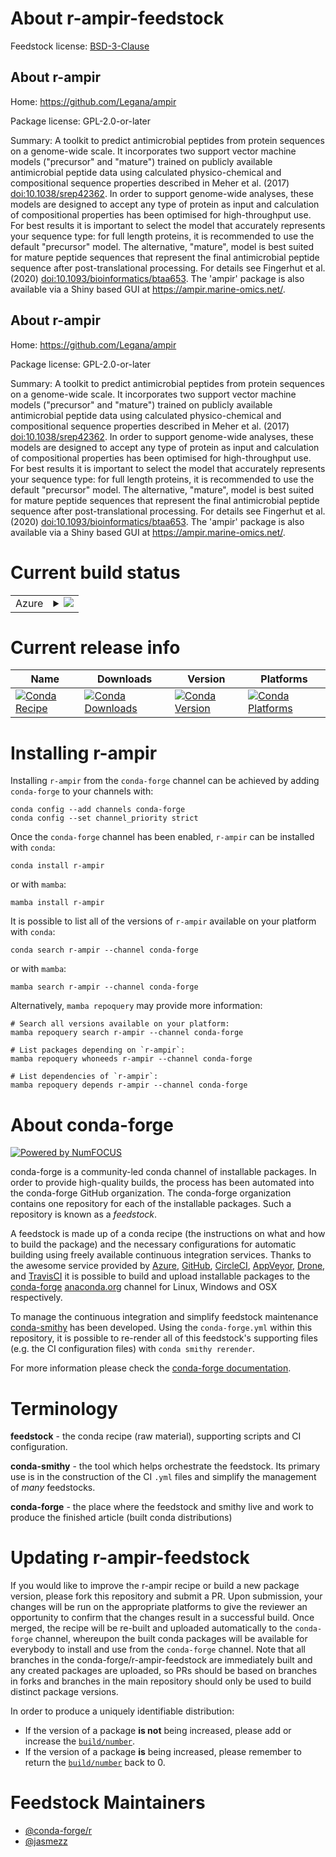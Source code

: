 About r-ampir-feedstock
=======================

Feedstock license: [BSD-3-Clause](https://github.com/conda-forge/r-ampir-feedstock/blob/main/LICENSE.txt)


About r-ampir
-------------

Home: https://github.com/Legana/ampir

Package license: GPL-2.0-or-later

Summary: A toolkit to predict antimicrobial peptides from protein sequences on a genome-wide scale. It incorporates two support vector machine models ("precursor" and "mature") trained on publicly available antimicrobial peptide data using calculated physico-chemical and compositional sequence properties described in Meher et al. (2017) <doi:10.1038/srep42362>. In order to support genome-wide analyses, these models are designed to accept any type of protein as input and calculation of compositional properties has been optimised for high-throughput use. For best results it is important to select the model that accurately represents your sequence type: for full length proteins, it is recommended to use the default "precursor" model. The alternative, "mature", model is best suited for mature peptide sequences that represent the final antimicrobial peptide sequence after post-translational processing. For details see Fingerhut et al. (2020) <doi:10.1093/bioinformatics/btaa653>. The 'ampir' package is also available via a Shiny based GUI at <https://ampir.marine-omics.net/>.

About r-ampir
-------------

Home: https://github.com/Legana/ampir

Package license: GPL-2.0-or-later

Summary: A toolkit to predict antimicrobial peptides from protein sequences on a genome-wide scale. It incorporates two support vector machine models ("precursor" and "mature") trained on publicly available antimicrobial peptide data using calculated physico-chemical and compositional sequence properties described in Meher et al. (2017) <doi:10.1038/srep42362>. In order to support genome-wide analyses, these models are designed to accept any type of protein as input and calculation of compositional properties has been optimised for high-throughput use. For best results it is important to select the model that accurately represents your sequence type: for full length proteins, it is recommended to use the default "precursor" model. The alternative, "mature", model is best suited for mature peptide sequences that represent the final antimicrobial peptide sequence after post-translational processing. For details see Fingerhut et al. (2020) <doi:10.1093/bioinformatics/btaa653>. The 'ampir' package is also available via a Shiny based GUI at <https://ampir.marine-omics.net/>.

Current build status
====================


<table>
    
  <tr>
    <td>Azure</td>
    <td>
      <details>
        <summary>
          <a href="https://dev.azure.com/conda-forge/feedstock-builds/_build/latest?definitionId=14706&branchName=main">
            <img src="https://dev.azure.com/conda-forge/feedstock-builds/_apis/build/status/r-ampir-feedstock?branchName=main">
          </a>
        </summary>
        <table>
          <thead><tr><th>Variant</th><th>Status</th></tr></thead>
          <tbody><tr>
              <td>linux_64_r_base4.3</td>
              <td>
                <a href="https://dev.azure.com/conda-forge/feedstock-builds/_build/latest?definitionId=14706&branchName=main">
                  <img src="https://dev.azure.com/conda-forge/feedstock-builds/_apis/build/status/r-ampir-feedstock?branchName=main&jobName=linux&configuration=linux%20linux_64_r_base4.3" alt="variant">
                </a>
              </td>
            </tr><tr>
              <td>linux_64_r_base4.4</td>
              <td>
                <a href="https://dev.azure.com/conda-forge/feedstock-builds/_build/latest?definitionId=14706&branchName=main">
                  <img src="https://dev.azure.com/conda-forge/feedstock-builds/_apis/build/status/r-ampir-feedstock?branchName=main&jobName=linux&configuration=linux%20linux_64_r_base4.4" alt="variant">
                </a>
              </td>
            </tr><tr>
              <td>linux_aarch64_r_base4.3</td>
              <td>
                <a href="https://dev.azure.com/conda-forge/feedstock-builds/_build/latest?definitionId=14706&branchName=main">
                  <img src="https://dev.azure.com/conda-forge/feedstock-builds/_apis/build/status/r-ampir-feedstock?branchName=main&jobName=linux&configuration=linux%20linux_aarch64_r_base4.3" alt="variant">
                </a>
              </td>
            </tr><tr>
              <td>linux_aarch64_r_base4.4</td>
              <td>
                <a href="https://dev.azure.com/conda-forge/feedstock-builds/_build/latest?definitionId=14706&branchName=main">
                  <img src="https://dev.azure.com/conda-forge/feedstock-builds/_apis/build/status/r-ampir-feedstock?branchName=main&jobName=linux&configuration=linux%20linux_aarch64_r_base4.4" alt="variant">
                </a>
              </td>
            </tr><tr>
              <td>linux_ppc64le_r_base4.3</td>
              <td>
                <a href="https://dev.azure.com/conda-forge/feedstock-builds/_build/latest?definitionId=14706&branchName=main">
                  <img src="https://dev.azure.com/conda-forge/feedstock-builds/_apis/build/status/r-ampir-feedstock?branchName=main&jobName=linux&configuration=linux%20linux_ppc64le_r_base4.3" alt="variant">
                </a>
              </td>
            </tr><tr>
              <td>linux_ppc64le_r_base4.4</td>
              <td>
                <a href="https://dev.azure.com/conda-forge/feedstock-builds/_build/latest?definitionId=14706&branchName=main">
                  <img src="https://dev.azure.com/conda-forge/feedstock-builds/_apis/build/status/r-ampir-feedstock?branchName=main&jobName=linux&configuration=linux%20linux_ppc64le_r_base4.4" alt="variant">
                </a>
              </td>
            </tr><tr>
              <td>osx_64_r_base4.3</td>
              <td>
                <a href="https://dev.azure.com/conda-forge/feedstock-builds/_build/latest?definitionId=14706&branchName=main">
                  <img src="https://dev.azure.com/conda-forge/feedstock-builds/_apis/build/status/r-ampir-feedstock?branchName=main&jobName=osx&configuration=osx%20osx_64_r_base4.3" alt="variant">
                </a>
              </td>
            </tr><tr>
              <td>osx_64_r_base4.4</td>
              <td>
                <a href="https://dev.azure.com/conda-forge/feedstock-builds/_build/latest?definitionId=14706&branchName=main">
                  <img src="https://dev.azure.com/conda-forge/feedstock-builds/_apis/build/status/r-ampir-feedstock?branchName=main&jobName=osx&configuration=osx%20osx_64_r_base4.4" alt="variant">
                </a>
              </td>
            </tr><tr>
              <td>osx_arm64_r_base4.3</td>
              <td>
                <a href="https://dev.azure.com/conda-forge/feedstock-builds/_build/latest?definitionId=14706&branchName=main">
                  <img src="https://dev.azure.com/conda-forge/feedstock-builds/_apis/build/status/r-ampir-feedstock?branchName=main&jobName=osx&configuration=osx%20osx_arm64_r_base4.3" alt="variant">
                </a>
              </td>
            </tr><tr>
              <td>osx_arm64_r_base4.4</td>
              <td>
                <a href="https://dev.azure.com/conda-forge/feedstock-builds/_build/latest?definitionId=14706&branchName=main">
                  <img src="https://dev.azure.com/conda-forge/feedstock-builds/_apis/build/status/r-ampir-feedstock?branchName=main&jobName=osx&configuration=osx%20osx_arm64_r_base4.4" alt="variant">
                </a>
              </td>
            </tr><tr>
              <td>win_64_r_base4.3</td>
              <td>
                <a href="https://dev.azure.com/conda-forge/feedstock-builds/_build/latest?definitionId=14706&branchName=main">
                  <img src="https://dev.azure.com/conda-forge/feedstock-builds/_apis/build/status/r-ampir-feedstock?branchName=main&jobName=win&configuration=win%20win_64_r_base4.3" alt="variant">
                </a>
              </td>
            </tr><tr>
              <td>win_64_r_base4.4</td>
              <td>
                <a href="https://dev.azure.com/conda-forge/feedstock-builds/_build/latest?definitionId=14706&branchName=main">
                  <img src="https://dev.azure.com/conda-forge/feedstock-builds/_apis/build/status/r-ampir-feedstock?branchName=main&jobName=win&configuration=win%20win_64_r_base4.4" alt="variant">
                </a>
              </td>
            </tr>
          </tbody>
        </table>
      </details>
    </td>
  </tr>
</table>

Current release info
====================

| Name | Downloads | Version | Platforms |
| --- | --- | --- | --- |
| [![Conda Recipe](https://img.shields.io/badge/recipe-r--ampir-green.svg)](https://anaconda.org/conda-forge/r-ampir) | [![Conda Downloads](https://img.shields.io/conda/dn/conda-forge/r-ampir.svg)](https://anaconda.org/conda-forge/r-ampir) | [![Conda Version](https://img.shields.io/conda/vn/conda-forge/r-ampir.svg)](https://anaconda.org/conda-forge/r-ampir) | [![Conda Platforms](https://img.shields.io/conda/pn/conda-forge/r-ampir.svg)](https://anaconda.org/conda-forge/r-ampir) |

Installing r-ampir
==================

Installing `r-ampir` from the `conda-forge` channel can be achieved by adding `conda-forge` to your channels with:

```
conda config --add channels conda-forge
conda config --set channel_priority strict
```

Once the `conda-forge` channel has been enabled, `r-ampir` can be installed with `conda`:

```
conda install r-ampir
```

or with `mamba`:

```
mamba install r-ampir
```

It is possible to list all of the versions of `r-ampir` available on your platform with `conda`:

```
conda search r-ampir --channel conda-forge
```

or with `mamba`:

```
mamba search r-ampir --channel conda-forge
```

Alternatively, `mamba repoquery` may provide more information:

```
# Search all versions available on your platform:
mamba repoquery search r-ampir --channel conda-forge

# List packages depending on `r-ampir`:
mamba repoquery whoneeds r-ampir --channel conda-forge

# List dependencies of `r-ampir`:
mamba repoquery depends r-ampir --channel conda-forge
```


About conda-forge
=================

[![Powered by
NumFOCUS](https://img.shields.io/badge/powered%20by-NumFOCUS-orange.svg?style=flat&colorA=E1523D&colorB=007D8A)](https://numfocus.org)

conda-forge is a community-led conda channel of installable packages.
In order to provide high-quality builds, the process has been automated into the
conda-forge GitHub organization. The conda-forge organization contains one repository
for each of the installable packages. Such a repository is known as a *feedstock*.

A feedstock is made up of a conda recipe (the instructions on what and how to build
the package) and the necessary configurations for automatic building using freely
available continuous integration services. Thanks to the awesome service provided by
[Azure](https://azure.microsoft.com/en-us/services/devops/), [GitHub](https://github.com/),
[CircleCI](https://circleci.com/), [AppVeyor](https://www.appveyor.com/),
[Drone](https://cloud.drone.io/welcome), and [TravisCI](https://travis-ci.com/)
it is possible to build and upload installable packages to the
[conda-forge](https://anaconda.org/conda-forge) [anaconda.org](https://anaconda.org/)
channel for Linux, Windows and OSX respectively.

To manage the continuous integration and simplify feedstock maintenance
[conda-smithy](https://github.com/conda-forge/conda-smithy) has been developed.
Using the ``conda-forge.yml`` within this repository, it is possible to re-render all of
this feedstock's supporting files (e.g. the CI configuration files) with ``conda smithy rerender``.

For more information please check the [conda-forge documentation](https://conda-forge.org/docs/).

Terminology
===========

**feedstock** - the conda recipe (raw material), supporting scripts and CI configuration.

**conda-smithy** - the tool which helps orchestrate the feedstock.
                   Its primary use is in the construction of the CI ``.yml`` files
                   and simplify the management of *many* feedstocks.

**conda-forge** - the place where the feedstock and smithy live and work to
                  produce the finished article (built conda distributions)


Updating r-ampir-feedstock
==========================

If you would like to improve the r-ampir recipe or build a new
package version, please fork this repository and submit a PR. Upon submission,
your changes will be run on the appropriate platforms to give the reviewer an
opportunity to confirm that the changes result in a successful build. Once
merged, the recipe will be re-built and uploaded automatically to the
`conda-forge` channel, whereupon the built conda packages will be available for
everybody to install and use from the `conda-forge` channel.
Note that all branches in the conda-forge/r-ampir-feedstock are
immediately built and any created packages are uploaded, so PRs should be based
on branches in forks and branches in the main repository should only be used to
build distinct package versions.

In order to produce a uniquely identifiable distribution:
 * If the version of a package **is not** being increased, please add or increase
   the [``build/number``](https://docs.conda.io/projects/conda-build/en/latest/resources/define-metadata.html#build-number-and-string).
 * If the version of a package **is** being increased, please remember to return
   the [``build/number``](https://docs.conda.io/projects/conda-build/en/latest/resources/define-metadata.html#build-number-and-string)
   back to 0.

Feedstock Maintainers
=====================

* [@conda-forge/r](https://github.com/orgs/conda-forge/teams/r/)
* [@jasmezz](https://github.com/jasmezz/)

